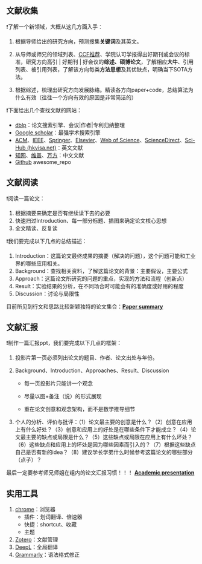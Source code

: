 

## 文献收集

:exclamation:了解一个新领域，大概从这几方面入手：

1. 根据导师给出的研究方向，预测搜集**关键词**及其英文。

2. 从导师或师兄的领域列表、[CCF推荐](https://www.ccf.org.cn/Academic_Evaluation/By_category/)、学院认可学报得出好期刊或会议的标准，研究方向高引 | 好期刊 | 好会议的**综述、硕博论文**，了解相应**大牛**、引用列表、被引用列表，了解该方向每类**方法思想**及其优缺点，明确当下SOTA方法。

3. 根据综述，梳理出研究方向发展脉络。精读各方向paper+code，总结算法为什么有效（往往一个方向有效的原因是非常简洁的）

:exclamation:下面给出几个查找文献的网站：

- [dblp](https://dblp.uni-trier.de/)：论文搜索引擎、会议|作者|专利归纳整理
- [Google scholar](https://scholar.google.com/)：最强学术搜索引擎
- [ACM](https://dl.acm.org/)、[IEEE](http://ieeexplore.ieee.org/)、[Springer](https://www.springer.com/)、[Elsevier](https://www.elsevier.cn/)、[Web of Science](https://webofscience.clarivate.cn/wos/alldb/basic-search)、[ScienceDirect](https://www.sciencedirect.com/)、[Sci-Hub (hkvisa.net)](https://sci-hub.hkvisa.net/)：英文文献
- [知网](https://www.cnki.net/)、[维普](https://qikan.cqvip.com/)、[万方](https://g.wanfangdata.com.cn/)：中文文献
- [Github](https://github.com/) awesome_repo



## 文献阅读

:exclamation:阅读一篇论文：

1. 根据摘要来确定是否有继续读下去的必要
2. 快速扫过Introduction、每一部分标题、插图来确定论文核心思想
3. 全文精读、反复读

:exclamation:我们要完成以下几点的总结描述：

1. Introduction：这篇论文最终成果的摘要（解决的问题），这个问题可能和工业界的哪些应用相关。
2. Background：查找相关资料，了解这篇论文的背景：主要假设，主要公式
3. Approach：这篇论文所研究的问题的重点，实现的方法和流程（创新点）
4. Result：实验结果的分析，在不同场合时可能会有的准确度或好用的程度
5. Discussion：讨论与局限性

目前所见到行文和思路比较新颖独特的论文集合：[**Paper summary**](./refer/Paper_sum.md)



## 文献汇报

:exclamation:制作一篇汇报ppt，我们要完成以下几点的框架：

1. 投影片第一页必须列出论文的题目、作者、论文出处与年份。

2. Background、Introduction、Approaches、Result、Discussion

   - 每一页投影片只能讲一个观念
   
   - 尽量以图+备注（说）的形式展现
   
   - 重在论文创意和观念架构，而不是数学推导细节

3. 个人的分析、评价与批评：（1）论文最主要的创意是什么？（2）创意在应用上有什么好处？（3）创意和应用上的好处是在哪些条件下才能成立？（4）论文最主要的缺点或局限是什么？（5）这些缺点或局限在应用上有什么坏处？（6）这些缺点和应用上的坏处是因为哪些因素而引入的？（7）根据这些缺点自己是否有新的idea？（8）建议学长学弟什么时候参考这篇论文的哪些部分（点子）？

最后一定要参考师兄师姐在组内的论文汇报习惯！！！  [**Academic presentation**](./refer/Academic_pre.pptx)



## 实用工具

1. [chrome](https://www.google.com/chrome/)：浏览器
   - 插件：划词翻译、倍速器
   - 快捷：shortcut、收藏
   - 主题
2. [Zotero](https://www.zotero.org/)：文献管理
3. [DeepL](https://www.deepl.com/zh/translator)：全局翻译
4. [Grammarly](https://www.grammarly.com/)：语法格式修正
